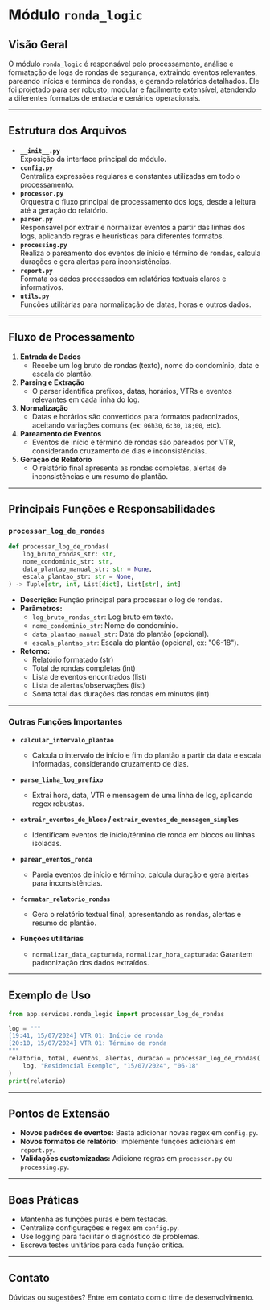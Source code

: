 # Módulo `ronda_logic`

## Visão Geral
O módulo `ronda_logic` é responsável pelo processamento, análise e formatação de logs de rondas de segurança, extraindo eventos relevantes, pareando inícios e términos de rondas, e gerando relatórios detalhados. Ele foi projetado para ser robusto, modular e facilmente extensível, atendendo a diferentes formatos de entrada e cenários operacionais.

---

## Estrutura dos Arquivos

- **`__init__.py`**  
  Exposição da interface principal do módulo.
- **`config.py`**  
  Centraliza expressões regulares e constantes utilizadas em todo o processamento.
- **`processor.py`**  
  Orquestra o fluxo principal de processamento dos logs, desde a leitura até a geração do relatório.
- **`parser.py`**  
  Responsável por extrair e normalizar eventos a partir das linhas dos logs, aplicando regras e heurísticas para diferentes formatos.
- **`processing.py`**  
  Realiza o pareamento dos eventos de início e término de rondas, calcula durações e gera alertas para inconsistências.
- **`report.py`**  
  Formata os dados processados em relatórios textuais claros e informativos.
- **`utils.py`**  
  Funções utilitárias para normalização de datas, horas e outros dados.

---

## Fluxo de Processamento

1. **Entrada de Dados**
   - Recebe um log bruto de rondas (texto), nome do condomínio, data e escala do plantão.
2. **Parsing e Extração**
   - O parser identifica prefixos, datas, horários, VTRs e eventos relevantes em cada linha do log.
3. **Normalização**
   - Datas e horários são convertidos para formatos padronizados, aceitando variações comuns (ex: `06h30`, `6:30`, `18;00`, etc).
4. **Pareamento de Eventos**
   - Eventos de início e término de rondas são pareados por VTR, considerando cruzamento de dias e inconsistências.
5. **Geração de Relatório**
   - O relatório final apresenta as rondas completas, alertas de inconsistências e um resumo do plantão.

---

## Principais Funções e Responsabilidades

### `processar_log_de_rondas`
```python
def processar_log_de_rondas(
    log_bruto_rondas_str: str,
    nome_condominio_str: str,
    data_plantao_manual_str: str = None,
    escala_plantao_str: str = None,
) -> Tuple[str, int, List[dict], List[str], int]
```
- **Descrição:** Função principal para processar o log de rondas.
- **Parâmetros:**
  - `log_bruto_rondas_str`: Log bruto em texto.
  - `nome_condominio_str`: Nome do condomínio.
  - `data_plantao_manual_str`: Data do plantão (opcional).
  - `escala_plantao_str`: Escala do plantão (opcional, ex: "06-18").
- **Retorno:**  
  - Relatório formatado (str)
  - Total de rondas completas (int)
  - Lista de eventos encontrados (list)
  - Lista de alertas/observações (list)
  - Soma total das durações das rondas em minutos (int)

---

### Outras Funções Importantes

- **`calcular_intervalo_plantao`**
  - Calcula o intervalo de início e fim do plantão a partir da data e escala informadas, considerando cruzamento de dias.

- **`parse_linha_log_prefixo`**
  - Extrai hora, data, VTR e mensagem de uma linha de log, aplicando regex robustas.

- **`extrair_eventos_de_bloco` / `extrair_eventos_de_mensagem_simples`**
  - Identificam eventos de início/término de ronda em blocos ou linhas isoladas.

- **`parear_eventos_ronda`**
  - Pareia eventos de início e término, calcula duração e gera alertas para inconsistências.

- **`formatar_relatorio_rondas`**
  - Gera o relatório textual final, apresentando as rondas, alertas e resumo do plantão.

- **Funções utilitárias**
  - `normalizar_data_capturada`, `normalizar_hora_capturada`: Garantem padronização dos dados extraídos.

---

## Exemplo de Uso

```python
from app.services.ronda_logic import processar_log_de_rondas

log = """
[19:41, 15/07/2024] VTR 01: Início de ronda
[20:10, 15/07/2024] VTR 01: Término de ronda
"""
relatorio, total, eventos, alertas, duracao = processar_log_de_rondas(
    log, "Residencial Exemplo", "15/07/2024", "06-18"
)
print(relatorio)
```

---

## Pontos de Extensão

- **Novos padrões de eventos:** Basta adicionar novas regex em `config.py`.
- **Novos formatos de relatório:** Implemente funções adicionais em `report.py`.
- **Validações customizadas:** Adicione regras em `processor.py` ou `processing.py`.

---

## Boas Práticas
- Mantenha as funções puras e bem testadas.
- Centralize configurações e regex em `config.py`.
- Use logging para facilitar o diagnóstico de problemas.
- Escreva testes unitários para cada função crítica.

---

## Contato
Dúvidas ou sugestões? Entre em contato com o time de desenvolvimento. 